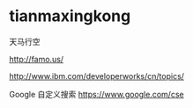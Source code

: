 tianmaxingkong
==============
天马行空

http://famo.us/

http://www.ibm.com/developerworks/cn/topics/


Google 自定义搜索
https://www.google.com/cse
